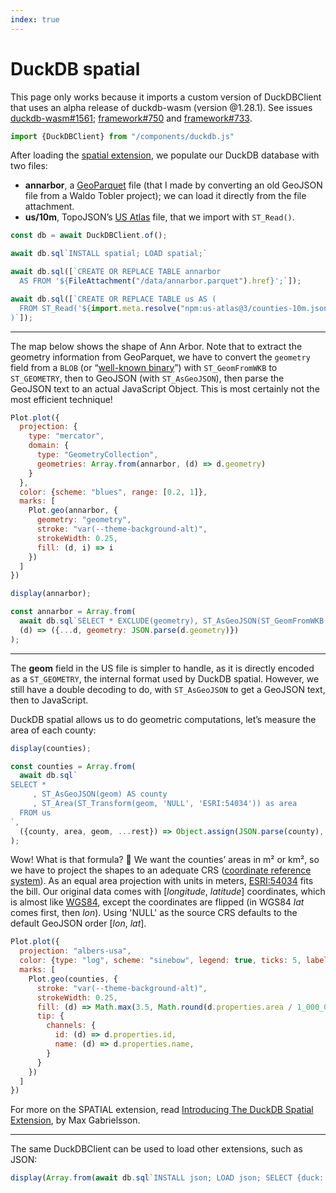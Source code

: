 ```yaml
---
index: true
---
```


# DuckDB spatial

<p class=warning>This page only works because it imports a custom version of DuckDBClient that uses an alpha release of duckdb-wasm (version @1.28.1). See issues <a href=https://github.com/duckdb/duckdb-wasm/issues/1561>duckdb-wasm#1561</a>; <a href=https://github.com/observablehq/framework/issues/750>framework#750</a> and <a href=https://github.com/observablehq/framework/issues/733>framework#733</a>.</p>

```js echo
import {DuckDBClient} from "/components/duckdb.js"
```

After loading the [spatial extension](https://duckdb.org/docs/extensions/spatial.html), we populate our DuckDB database with two files:

- **annarbor**, a [GeoParquet](https://geoparquet.org/) file (that I made by converting an old GeoJSON file from a Waldo Tobler project); we can load it directly from the file attachment.
- **us/10m**, TopoJSON’s [US Atlas](https://github.com/topojson/us-atlas) file, that we import with `ST_Read()`.

```js echo
const db = await DuckDBClient.of();

await db.sql`INSTALL spatial; LOAD spatial;`

await db.sql([`CREATE OR REPLACE TABLE annarbor
  AS FROM '${FileAttachment("/data/annarbor.parquet").href}';`]);

await db.sql([`CREATE OR REPLACE TABLE us AS (
  FROM ST_Read('${import.meta.resolve("npm:us-atlas@3/counties-10m.json")}')
)`]);
```

---

The map below shows the shape of Ann Arbor. Note that to extract the geometry information from GeoParquet, we have to convert the `geometry` field from a `BLOB` (or “[well-known binary](https://libgeos.org/specifications/wkb/)”) with `ST_GeomFromWKB` to `ST_GEOMETRY`, then to GeoJSON (with `ST_AsGeoJSON`), then parse the GeoJSON text to an actual JavaScript Object. This is most certainly not the most efficient technique!

```js echo
Plot.plot({
  projection: {
    type: "mercator",
    domain: {
      type: "GeometryCollection",
      geometries: Array.from(annarbor, (d) => d.geometry)
    }
  },
  color: {scheme: "blues", range: [0.2, 1]},
  marks: [
    Plot.geo(annarbor, {
      geometry: "geometry",
      stroke: "var(--theme-background-alt)",
      strokeWidth: 0.25,
      fill: (d, i) => i
    })
  ]
})
```

```js
display(annarbor);
```

```js echo
const annarbor = Array.from(
  await db.sql`SELECT * EXCLUDE(geometry), ST_AsGeoJSON(ST_GeomFromWKB(geometry)) AS geometry FROM annarbor;`,
  (d) => ({...d, geometry: JSON.parse(d.geometry)})
);
```

---

The **geom** field in the US file is simpler to handle, as it is directly encoded as a `ST_GEOMETRY`, the internal format used by DuckDB spatial. However, we still have a double decoding to do, with `ST_AsGeoJSON` to get a GeoJSON text, then to JavaScript.

DuckDB spatial allows us to do geometric computations, let’s measure the area of each county:

```js
display(counties);
```

```js echo
const counties = Array.from(
  await db.sql`
SELECT *
     , ST_AsGeoJSON(geom) AS county
     , ST_Area(ST_Transform(geom, 'NULL', 'ESRI:54034')) as area
  FROM us
`,
  ({county, area, geom, ...rest}) => Object.assign(JSON.parse(county), {properties: {area, d3area: d3.geoArea(JSON.parse(county)), ...rest}})
);
```

Wow! What is that formula? 🤯 We want the counties’ areas in m² or km², so we have to project the shapes to an adequate CRS ([coordinate reference system](https://en.wikipedia.org/wiki/Spatial_reference_system)). As an equal area projection with units in meters, [ESRI:54034](https://epsg.io/54034) fits the bill. Our original data comes with [*longitude*, *latitude*] coordinates, which is almost like [WGS84](https://fr.wikipedia.org/wiki/WGS_84), except the coordinates are flipped (in WGS84 _lat_ comes first, then _lon_). Using 'NULL' as the source CRS defaults to the default GeoJSON order [*lon*, *lat*].

```js echo
Plot.plot({
  projection: "albers-usa",
  color: {type: "log", scheme: "sinebow", legend: true, ticks: 5, label: "County area (km²)"},
  marks: [
    Plot.geo(counties, {
      stroke: "var(--theme-background-alt)",
      strokeWidth: 0.25,
      fill: (d) => Math.max(3.5, Math.round(d.properties.area / 1_000_000)),
      tip: {
        channels: {
          id: (d) => d.properties.id,
          name: (d) => d.properties.name,
        }
      }
    })
  ]
})
```

For more on the SPATIAL extension, read [Introducing The DuckDB Spatial Extension](https://duckdb.org/2023/04/28/spatial.html), by Max Gabrielsson.

---

<div class=note>

The same DuckDBClient can be used to load other extensions, such as JSON:

```js echo
display(Array.from(await db.sql`INSTALL json; LOAD json; SELECT {duck: 42}::JSON as kwak;`, (d) => ({...d})));
```

</div>
